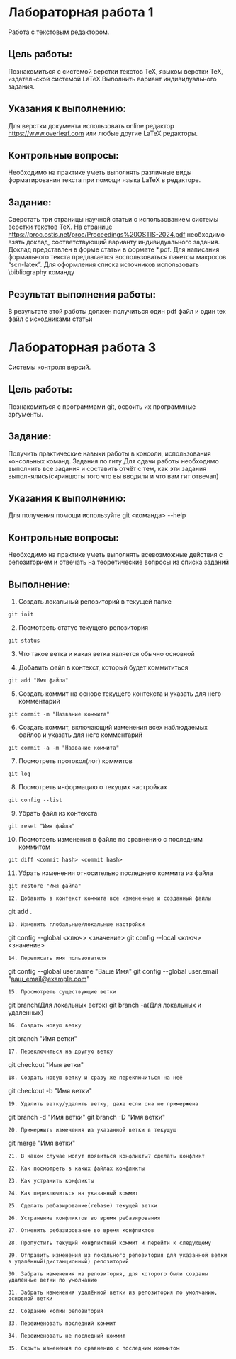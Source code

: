 # Лабораторная работа 1  
Работа с текстовым редактором.

## Цель работы:  
Познакомиться с системой верстки текстов TeX, языком верстки TeX, издательской системой LaTeX.Выполнить вариант индивидуального задания.  
## Указания к выполнению:  
Для верстки документа использовать online ­редактор https://www.overleaf.com или любые другие LaTeX редакторы.
  
## Контрольные вопросы:  
Необходимо на практике уметь выполнять различные виды форматирования текста при помощи языка LaTeX в редакторе. 
  
## Задание:
Сверстать три страницы научной статьи с использованием системы верстки текстов TeX.
На странице https://proc.ostis.net/proc/Proceedings%20OSTIS-2024.pdf необходимо взять доклад, соответствующий варианту индивидуального задания.
Доклад представлен в форме статьи в формате *.pdf.
Для написания формального текста предлагается воспользоваться пакетом макросов “scn-latex”. 
Для оформления списка источников использовать \bibliography команду

## Результат выполнения работы:
В результате этой работы должен получиться один pdf файл и один tex файл с исходниками статьи

# Лабораторная работа 3

Системы контроля версий.  

## Цель работы:
Познакомиться с программами git, освоить их программные аргументы.

## Задание:
Получить практические навыки работы в консоли, использования консольных команд.
Задания по гиту
Для сдачи работы необходимо выполнить все задания и составить отчёт с тем, как эти задания выполнялись(скриншоты того что вы вводили и что вам гит отвечал)

## Указания к выполнению:
Для получения помощи используйте
git <команда> --help

## Контрольные вопросы:
Необходимо на практике уметь выполнять всевозможные действия с репозиторием и отвечать на теоретические вопросы из списка заданий

## Выполнение:
1. Создать локальный репозиторий в текущей папке
```
git init
```
2. Посмотреть статус текущего репозитория
```
git status
```
3. Что такое ветка и какая ветка является обычно основной

4. Добавить файл в контекст, который будет коммититься
```
git add "Имя файла"
```
5. Создать коммит на основе текущего контекста и указать для него комментарий
```
git commit -m "Название коммита"
```
6. Создать коммит, включающий изменения всех наблюдаемых файлов и указать для него комментарий
```
git commit -a -m "Название коммита"
```
7. Посмотреть протокол(лог) коммитов
```
git log
```
8. Посмотреть информацию о текущих настройках
```
git config --list
```
9. Убрать файл из контекста
```
git reset "Имя файла"
```
10. Посмотреть изменения в файле по сравнению с последним коммитом
```
git diff <commit hash> <commit hash>
```
11. Убрать изменения относительно последнего коммита из файла
```
git restore "Имя файла"
``
12. Добавить в контекст коммита все измененные и созданный файлы
```
git add .
```
13. Изменить глобальные/локальные настройки
```
git config --global <ключ> <значение>
git config --local <ключ> <значение>
```
14. Переписать имя пользователя
```
git config --global user.name "Ваше Имя"
git config --global user.email "ваш_email@example.com"
```
15. Просмотреть существующие ветки
```
git branch(Для локальных веток)
git branch -a(Для локальных и удаленных)
```
16. Создать новую ветку
```
git branch "Имя ветки"
```
17. Переключиться на другую ветку
```
git checkout "Имя ветки"
```
18. Создать новую ветку и сразу же переключиться на неё
```
git checkout -b "Имя ветки"
```
19. Удалить ветку/удалить ветку, даже если она не примержена
```
git branch -d "Имя ветки"
git branch -D "Имя ветки"
```
20. Примержить изменения из указанной ветки в текущую
```
git merge "Имя ветки" 
```
21. В каком случае могут появиться конфликты? сделать конфликт

22. Как посмотреть в каких файлах конфликты

23. Как устранить конфликты

24. Как переключиться на указанный коммит

25. Сделать ребазирование(rebase) текущей ветки

26. Устранение конфликтов во время ребазирования

27. Отменить ребазирование во время конфликтов

28. Пропустить текущий конфликтный коммит и перейти к следующему

29. Отправить изменения из локального репозитория для указанной ветки в удалённый(дистанционный) репозиторий

30. Забрать изменения из репозитория, для которого были созданы удалённые ветки по умолчанию

31. Забрать изменения удалённой ветки из репозитория по умолчанию, основной ветки

32. Создание копии репозитория

33. Переименовать последний коммит

34. Переименовать не последний коммит

35. Скрыть изменения по сравнению с последним коммитом
